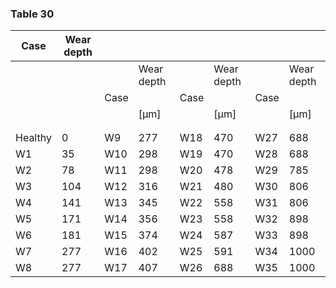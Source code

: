 <a name="table-30"></a>
### Table 30

| Case | Wear depth |  |  |  |  |  |  |
| --- | --- | --- | --- | --- | --- | --- | --- |
|  |  |  | Wear depth |  | Wear depth |  | Wear depth |
|  |  | Case |  | Case |  | Case |  |
|  |  |  | [μm] |  | [μm] |  | [μm] |
|  |  |  |  |  |  |  |  |
|  |  |  |  |  |  |  |  |
| Healthy | 0 | W9 | 277 | W18 | 470 | W27 | 688 |
| W1 | 35 | W10 | 298 | W19 | 470 | W28 | 688 |
| W2 | 78 | W11 | 298 | W20 | 478 | W29 | 785 |
| W3 | 104 | W12 | 316 | W21 | 480 | W30 | 806 |
| W4 | 141 | W13 | 345 | W22 | 558 | W31 | 806 |
| W5 | 171 | W14 | 356 | W23 | 558 | W32 | 898 |
| W6 | 181 | W15 | 374 | W24 | 587 | W33 | 898 |
| W7 | 277 | W16 | 402 | W25 | 591 | W34 | 1000 |
| W8 | 277 | W17 | 407 | W26 | 688 | W35 | 1000 |